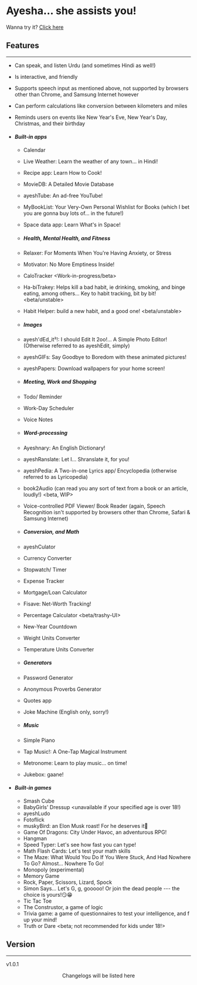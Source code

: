 ﻿# Ayesha... she assists you!

Wanna try it? [Click here](https://abbaskhurram255.github.io/Chatterbox/getting-started/)

## Features

* * *

*   Can speak, and listen Urdu (and sometimes Hindi as well!)
*   Is interactive, and friendly
*   Supports speech input as mentioned above, not supported by browsers other than Chrome, and Samsung Internet however
*   Can perform calculations like conversion between kilometers and miles
*   Reminds users on events like New Year's Eve, New Year's Day, Christmas, and their birthday

*   #### _Built-in apps_

    *   Calendar
    *   Live Weather: Learn the weather of any town... in Hindi!
    *   Recipe app: Learn How to Cook!
    *   MovieDB: A Detailed Movie Database
    *   ayeshTube: An ad-free YouTube!
    *   MyBookList: Your Very-Own Personal Wishlist for Books (which I bet you are gonna buy lots of... in the future!)
    *   Space data app: Learn What's in Space!
  
    * ##### Health, Mental Health, and Fitness
    *   Relaxer: For Moments When You're Having Anxiety, or Stress
    *   Motivator: No More Emptiness Inside!
    *   CaloTracker <Work-in-progress/beta>
    *   Ha-biTrakey: Helps kill a bad habit, ie drinking, smoking, and binge eating, among others... Key to habit tracking, bit by bit! <beta/unstable>
    *   Habit Helper: build a new habit, and a good one! <beta/unstable>
 
    * ##### Images
    * ayesh'dEd_it²!: I should Edit It 2oo!... A Simple Photo Editor! (Otherwise referred to as ayeshEdit, simply)
    * ayeshGIFs: Say Goodbye to Boredom with these animated pictures!
    * ayeshPapers: Download wallpapers for your home screen!
 
    * ##### Meeting, Work and Shopping
    *   Todo/ Reminder
    *   Work-Day Scheduler
    *   Voice Notes <beta>
 
    * ##### Word-processing
    *   Ayeshnary: An English Dictionary!
    *   ayeshRanslate: Let I... Shranslate it, for you!
    *   ayeshPedia: A Two-in-one Lyrics app/ Encyclopedia (otherwise referred to as Lyricopedia)
    *   book2Audio (can read you any sort of text from a book or an article, loudly!) <beta, WIP>
    *   Voice-controlled PDF Viewer/ Book Reader (again, Speech Recognition isn't supported by browsers other than Chrome, Safari & Samsung Internet)
 
    * ##### Conversion, and Math
    *   ayeshCulator
    *   Currency Converter
    *   Stopwatch/ Timer
    *   Expense Tracker
    *   Mortgage/Loan Calculator
    *   Fisave: Net-Worth Tracking!
    *   Percentage Calculator <beta/trashy-UI>
    *   New-Year Countdown
    *   Weight Units Converter
    *   Temperature Units Converter

    * ##### Generators
    *   Password Generator
    *   Anonymous Proverbs Generator
    *   Quotes app
    *   Joke Machine (English only, sorry!)
   
    * ##### Music
    *   Simple Piano <untested>
    *   Tap Music!: A One-Tap Magical Instrument
    *   Metronome: Learn to play music... on time!
    *   Jukebox: gaane!
 
*   #### _Built-in games_

    *   Smash Cube
    *   BabyGirls' Dressup <unavailable if your specified age is over 18!) <beta>
    *   ayeshLudo
    *   Fotoflick
    *   muskyBird: an Elon Musk roast! For he deserves it🤫
    *   Game Of Dragons: City Under Havoc, an adventurous RPG!
    *   Hangman
    *   Speed Typer: Let's see how fast you can type!
    *   Math Flash Cards: Let's test your math skills <beta>
    *   The Maze: What Would You Do If You Were Stuck, And Had Nowhere To Go? Almost... Nowhere To Go!
    *   Monopoly (experimental)
    *   Memory Game
    *   Rock, Paper, Scissors, Lizard, Spock
    *   Simon Says... Let's G, g, gooooo! Or join the dead people --- the choice is yours!😏😁 <beta>
    *   Tic Tac Toe
    *   The Construstor, a game of logic <beta>
    *   Trivia game: a game of questionnaires to test your intelligence, and f up your mind!
    *   Truth or Dare <beta; not recommended for kids under 18!>


## Version

* * *

v1.0.1

<center>Changelogs will be listed here</center>
